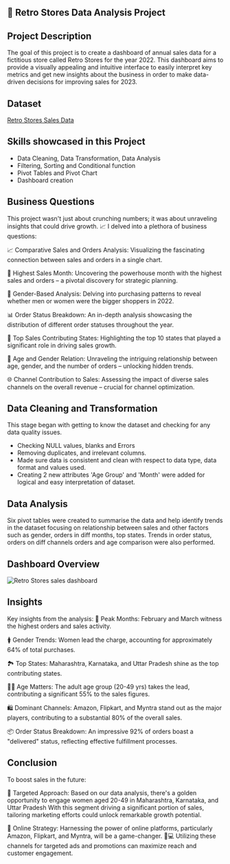 
## 🏪  Retro Stores Data Analysis Project




## Project Description
   
The goal of this project is to create a dashboard of annual sales data for a fictitious store called Retro Stores for the year 2022. This dashboard aims to provide a visually appealing and intuitive interface to easily interpret key metrics and get new insights about the business in order to make data-driven decisions for improving sales for 2023.
## Dataset
[Retro Stores Sales Data](https://github.com/user-attachments/files/18063368/Retro.Stores.Sales.Data.xlsx)
## Skills showcased in this Project
- Data Cleaning, Data Transformation, Data Analysis
- Filtering, Sorting and Conditional function
- Pivot Tables and Pivot Chart
- Dashboard creation
## Business Questions 
This project wasn't just about crunching numbers; it was about unraveling insights that could drive growth. 📈 I delved into a plethora of business questions:

📈 Comparative Sales and Orders Analysis: Visualizing the fascinating connection between sales and orders in a single chart.

📆 Highest Sales Month: Uncovering the powerhouse month with the highest sales and orders – a pivotal discovery for strategic planning.

🚻 Gender-Based Analysis: Delving into purchasing patterns to reveal whether men or women were the bigger shoppers in 2022.

📊 Order Status Breakdown: An in-depth analysis showcasing the distribution of different order statuses throughout the year.

🏢 Top Sales Contributing States: Highlighting the top 10 states that played a significant role in driving sales growth.

👥 Age and Gender Relation: Unraveling the intriguing relationship between age, gender, and the number of orders – unlocking hidden trends.

🌐 Channel Contribution to Sales: Assessing the impact of diverse sales channels on the overall revenue – crucial for channel optimization.


## Data Cleaning and Transformation
This stage began with getting to know the dataset and checking for any data quality issues.

- Checking NULL values, blanks and Errors
- Removing duplicates, and irrelevant columns.
- Made sure data is consistent and clean with respect to data type, data format and values used.
- Creating 2 new attributes 'Age Group' and 'Month' were added for logical and easy interpretation of dataset.
## Data Analysis
Six pivot tables were created to summarise the data and help identify trends in the dataset focusing on relationship between sales and other factors such as gender, orders in diff months, top states. Trends in order status, orders on diff channels orders and age comparison were also performed.

## Dashboard Overview
![Retro Stores sales dashboard](https://github.com/user-attachments/assets/9458b7e6-8c46-4488-9b83-94d774002b32)
## Insights
Key insights from the analysis: 📅 Peak Months: February and March witness the highest orders and sales activity.

🚺 Gender Trends: Women lead the charge, accounting for approximately 64% of total purchases.

🏞️ Top States: Maharashtra, Karnataka, and Uttar Pradesh shine as the top contributing states.

👩💼 Age Matters: The adult age group (20-49 yrs) takes the lead, contributing a significant 55% to the sales figures.

🛍️ Dominant Channels: Amazon, Flipkart, and Myntra stand out as the major players, contributing to a substantial 80% of the overall sales.

📦 Order Status Breakdown: An impressive 92% of orders boast a "delivered" status, reflecting effective fulfillment processes.
## Conclusion
To boost sales in the future:

🎯 Targeted Approach: Based on our data analysis, there's a golden opportunity to engage women aged 20-49 in Maharashtra, Karnataka, and Uttar Pradesh With this segment driving a significant portion of sales, tailoring marketing efforts could unlock remarkable growth potential.

📱 Online Strategy: Harnessing the power of online platforms, particularly Amazon, Flipkart, and Myntra, will be a game-changer. 🛒💻 Utilizing these channels for targeted ads and promotions can maximize reach and customer engagement.